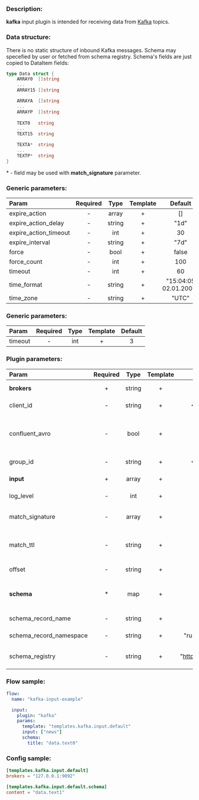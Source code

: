 ### Description:

**kafka** input plugin is intended for receiving data from [Kafka](https://kafka.apache.org/) topics.  

### Data structure:

There is no static structure of inbound Kafka messages. Schema may specefied by user or fetched from schema registry.
Schema's fields are just copied to DataItem fields:

```go
type Data struct {
    ARRAY0  []string
    ...
    ARRAY15 []string

    ARRAYA  []string
    ...
    ARRAYP  []string
	
    TEXT0   string
    ...
    TEXT15  string

    TEXTA*  string
    ...
    TEXTP*  string
}
```

&ast; - field may be used with **match_signature** parameter.

### Generic parameters:

| Param                 | Required |  Type  | Template |        Default        |
|:----------------------|:--------:|:------:|:--------:|:---------------------:|
| expire_action         |    -     | array  |    +     |          []           |
| expire_action_delay   |    -     | string |    +     |         "1d"          |
| expire_action_timeout |    -     |  int   |    +     |          30           |
| expire_interval       |    -     | string |    +     |         "7d"          |
| force                 |    -     |  bool  |    +     |         false         |
| force_count           |    -     |  int   |    +     |          100          |
| timeout               |    -     |  int   |    +     |          60           |
| time_format           |    -     | string |    +     | "15:04:05 02.01.2006" |
| time_zone             |    -     | string |    +     |         "UTC"         |

### Generic parameters:

| Param   | Required | Type | Template | Default |
|:--------|:--------:|:----:|:--------:|:-------:|
| timeout |    -     | int  |    +     |    3    |


### Plugin parameters:

| Param                   | Required | Type   | Template | Default                 | Example                       | Description                                                                                                                                                                                                         |
|:------------------------|:--------:|:------:|:--------:|:-----------------------:|:-----------------------------:|:--------------------------------------------------------------------------------------------------------------------------------------------------------------------------------------------------------------------|
| **brokers**             | +        | string | +        | ""                      | "127.0.0.1:9092,host:1111"    | List of Kafka brokers.                                                                                                                                                                                              |
| client_id               | -        | string | +        | <FLOW_NAME>             | "gosquito"                    | Client identification.                                                                                                                                                                                              |
| confluent_avro          | -        | bool   | +        | false                   | true                          | Get [Confluent Avro](https://docs.confluent.io/platform/current/schema-registry/serdes-develop/index.html#wire-format) schema from [schema registry](https://docs.confluent.io/current/schema-registry/index.html). |
| group_id                | -        | string | +        | <FLOW_NAME>             | "gosquito"                    | Group identification.                                                                                                                                                                                               |
| **input**               | +        | array  | +        | []                      | ["news"]                      | List of Kafka topics.                                                                                                                                                                                               |
| log_level               | -        | int    | +        | 0                       | 7                             | librdkafka log level.                                                                                                                                                                                               |
| match_signature         | -        | array  | +        | "[]"                    | ["data.textA", "data.textP"] | Match new messages by signature.                                                                                                                                                                                    |
| match_ttl               | -        | string | +        | "1d"                    | "24h"                         | TTL (Time To Live) for matched signatures.                                                                                                                                                                          |
| offset                  | -        | string | +        | "end"                   | "beginning"                   | Client identification.                                                                                                                                                                                              |
| **schema**              | *        | map    | +        | map[]                   | see example                   | Dynamic schema for Kafka messages.                                                                                                                                                                                  |
| schema_record_name      | -        | string | +        | "DataItem"              | "event"                       | [Avro record name](http://avro.apache.org/docs/current/spec.html).                                                                                                                                                  |
| schema_record_namespace | -        | string | +        | "ru.livelace.gosquito"  | "com.example"                 | [Avro record namespace](http://avro.apache.org/docs/current/spec.html).                                                                                                                                             |
| schema_registry         | -        | string | +        | "http://127.0.0.1:8081" | "https://host.example.com"    | [Confluent schema registry](https://docs.confluent.io/current/schema-registry/index.html).                                                                                                                          |

### Flow sample:

```yaml
flow:
  name: "kafka-input-example"

  input:
    plugin: "kafka"
    params:
      template: "templates.kafka.input.default"
      input: ["news"]
      schema:
        title: "data.text0"
```

### Config sample:

```toml
[templates.kafka.input.default]
brokers = "127.0.0.1:9092"

[templates.kafka.input.default.schema]
content = "data.text1"
```

